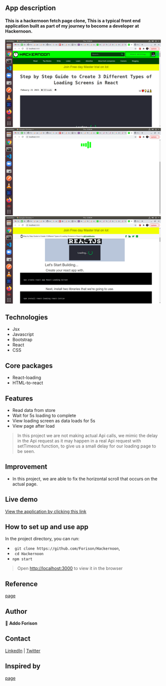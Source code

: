 ## App description
#### This is a hackernoon fetch page clone, This is a typical front end application built as part of my journey to become a developer at Hackernoon. 

![Home view](./src/image/hackernoon.png)
![Home views](./src/image/hackernoon2.png)
![Home views ](./src/image/hackernoon3.png)

## Technologies

- Jsx
- Javascript
- Bootstrap
- React
- CSS

## Core packages
- React-loading
- HTML-to-react 

## Features
- Read data from store
- Wait for 5s loading to complete
- View loading screen as data loads for 5s
- View page after load
> In this project we are not making actual Api calls, we mimic the delay in the Api request as it may happen in a real Api request with setTimeout function, to give us a small delay for our loading page to be seen.
## Improvement

- In this project, we are able to fix the horizontal scroll that occurs on the actual page.

## Live demo

[View the application by clicking this link]()

## How to set up and use app

In the project directory, you can run:
- ``` git clone https://github.com/Forison/Hackernoon```,
- ``` cd Hackernoon```
- ``` npm start ```

> Open [http://localhost:3000](http://localhost:3000) to view it in the browser

## Reference

[page](https://hackernoon.com/step-by-step-guide-to-create-3-different-types-of-loading-screens-in-react-lu2633nd)

## Author

👤 **Addo Forison**


## Contact

[LinkedIn](https://www.linkedin.com/in/forison/) | [Twitter](https://twitter.com/addo_forison)

## Inspired by
[page](https://hackernoon.com/step-by-step-guide-to-create-3-different-types-of-loading-screens-in-react-lu2633nd)
